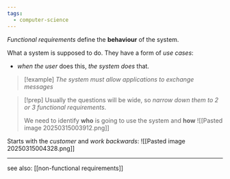 ```yaml
---
tags:
  - computer-science
---
```

*Functional requirements* define the **behaviour** of the system.

What a system is supposed to do. They have a form of *use cases*:
- *when the user* does this, *the system does* that.

>[!example]
>*The system must allow applications to exchange messages*

>[!prep]
> Usually the questions will be wide, so *narrow down them to 2 or 3 functional requirements*.
>
> We need to identify **who** is going to use the system and **how**
>![[Pasted image 20250315003912.png]]

Starts with the *customer* and *work backwards*:
![[Pasted image 20250315004328.png]]

---

see also: [[non-functional requirements]]
